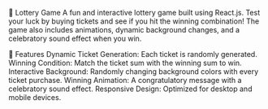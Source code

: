 🎲 Lottery Game
A fun and interactive lottery game built using React.js. Test your luck by buying tickets and see if you hit the winning combination! The game also includes animations, dynamic background changes, and a celebratory sound effect when you win.

🚀 Features
Dynamic Ticket Generation: Each ticket is randomly generated.
Winning Condition: Match the ticket sum with the winning sum to win.
Interactive Background: Randomly changing background colors with every ticket purchase.
Winning Animation: A congratulatory message with a celebratory sound effect.
Responsive Design: Optimized for desktop and mobile devices.
